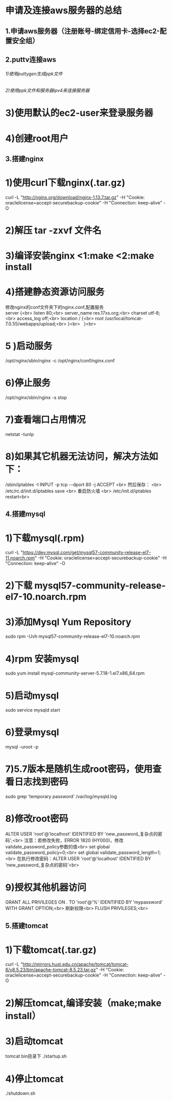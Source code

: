 申请及连接aws服务器的总结
=
1.申请aws服务器（注册账号-绑定信用卡-选择ec2-配置安全组）
-
2.puttv连接aws
-
###### 1)使用puttygen生成ppk文件
###### 2)使用ppk文件和服务器ipv4来连接服务器
# 3)使用默认的ec2-user来登录服务器
# 4)创建root用户

3.搭建nginx
-
# 1)使用curl下载nginx(.tar.gz)
curl -L "http://nginx.org/download/nginx-1.13.7.tar.gz" -H "Cookie: oraclelicense=accept-securebackup-cookie"  -H "Connection: keep-alive" -O 
# 2)解压 tar -zxvf 文件名
# 3)编译安装nginx <1:make  <2:make install
# 4)搭建静态资源访问服务
修改nginx的conf文件夹下的nginx.conf,配置服务<br>
server {\<br>
        listen     80;\<br>
        server_name    res.17xs.org;\<br>
        charset utf-8;\<br>
        access_log off;\<br>
        location / {\<br>
        	root  /usr/local/tomcat-7.0.55/webapps/upload;\<br>
        }\<br>
    }\<br>
# 5 )启动服务 
/opt/nginx/sbin/nginx  -c /opt/nginx/conf/nginx.conf 
# 6)停止服务 
/opt/nginx/sbin/nginx -s stop 
# 7)查看端口占用情况 
netstat -tunlp 
# 8)如果其它机器无法访问，解决方法如下： 
/sbin/iptables -I INPUT -p tcp --dport 80 -j ACCEPT \<br>
然后保存： \<br>
/etc/rc.d/init.d/iptables save \<br>
重启防火墙 \<br>
/etc/init.d/iptables restart\<br>
    
4.搭建mysql
-
# 1)下载mysql(.rpm)
curl -L "https://dev.mysql.com/get/mysql57-community-release-el7-11.noarch.rpm" -H "Cookie: oraclelicense=accept-securebackup-cookie"  -H "Connection: keep-alive" -O
# 2)下载 mysql57-community-release-el7-10.noarch.rpm
# 3)添加Mysql Yum Repository
sudo rpm -Uvh mysql57-community-release-el7-10.noarch.rpm
# 4)rpm 安装mysql
sudo yum install mysql-community-server-5.7.18-1.el7.x86_64.rpm
# 5)启动mysql
sudo service mysqld start
# 6)登录mysql
mysql -uroot -p
# 7)5.7版本是随机生成root密码，使用查看日志找到密码
sudo grep 'temporary password' /var/log/mysqld.log 
# 8)修改root密码
ALTER USER 'root'@'localhost' IDENTIFIED BY 'new_password_复杂点的密码';\<br>
注意：若修改失败，ERROR 1820 (HY000)，修改validate_password_policy参数的值\<br>
set global validate_password_policy=0;\<br>
set global validate_password_length=1;\<br>
在执行修改密码：ALTER USER 'root'@'localhost' IDENTIFIED BY 'new_password_复杂点的密码'\<br>
# 9)授权其他机器访问
GRANT ALL PRIVILEGES ON *.* TO 'root'@'%' IDENTIFIED BY 'mypassword' WITH GRANT OPTION;\<br>
刷新权限\<br>
FLUSH  PRIVILEGES;\<br>

5.搭建tomcat
-
# 1)下载tomcat(.tar.gz)
curl -L "http://mirrors.hust.edu.cn/apache/tomcat/tomcat-8/v8.5.23/bin/apache-tomcat-8.5.23.tar.gz" -H "Cookie: oraclelicense=accept-securebackup-cookie"  -H "Connection: keep-alive" -O
# 2)解压tomcat,编译安装（make;make install）
# 3)启动tomcat
tomcat bin目录下 ./startup.sh
# 4)停止tomcat
./shutdown.sh
